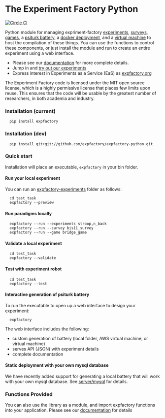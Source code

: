 # The Experiment Factory Python

[![Circle CI](https://circleci.com/gh/expfactory/expfactory-python.svg?style=svg)](https://circleci.com/gh/expfactory/expfactory-python)

Python module for managing expriment-factory [experiments](https://github.com/expfactory/expfactory-experiments), [surveys](https://github.com/expfactory/expfactory-surveys), [games](https://github.com/expfactory/expfactory-games), a [psiturk battery](https://github.com/expfactory/expfactory-battery), a [docker deployment](https://github.com/expfactory/expfactory-docker), and a [virtual machine](https://github.com/expfactory/expfactory-vm) to host the compilation of these things. You can use the functions to control these components, or just install the module and run to create an entire experiment using a web interface.

- Please see our [documentation](http://expfactory.readthedocs.org/en/latest/getting-started.html) for more complete details.
- Jump in and [try out our experiments](http://expfactory.github.io/table.html)
- Express interest in Experiments as a Service (EaS) as [expfactory.org](http://www.expfactory.org)

The Experiment Factory code is licensed under the MIT open source license, which is a highly permissive license that places few limits upon reuse. This ensures that the code will be usable by the greatest number of researchers, in both academia and industry. 

### Installation (current)

      pip install expfactory


### Installation (dev)

      pip install git+git://github.com/expfactory/expfactory-python.git


### Quick start

Installation will place an executable, `expfactory` in your bin folder. 


#### Run your local experiment
You can run an [expfactory-experiments](expfactory-experiments) folder as follows:

      cd test_task
      expfactory --preview


#### Run paradigms locally

      expfactory --run --experiments stroop,n_back
      expfactory --run --survey bis11_survey
      expfactory --run --game bridge_game


#### Validate a local experiment

      cd test_task
      expfactory --validate


#### Test with experiment robot

      cd test_task
      expfactory --test


#### Interactive generation of psiturk battery

To run the executable to open up a web interface to design your experiment:

      expfactory

The web interface includes the following:

- custom generation of battery (local folder, AWS virtual machine, or virtual machine)
- serves API (JSON) with experiment details
- complete documentation


#### Static deployment with your own mysql database
We have recently added support for generating a local battery that will work with your own mysql database. See [server/mysql](server/mysql) for details.


### Functions Provided
You can also use the library as a module, and import expfactory functions into your application.  Please see our [documentation](http://expfactory.readthedocs.org/en/latest/getting-started.html) for details
